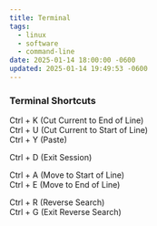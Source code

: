```yaml
---
title: Terminal
tags:
  - linux
  - software
  - command-line
date: 2025-01-14 18:00:00 -0600
updated: 2025-01-14 19:49:53 -0600
---
```


### Terminal Shortcuts

Ctrl + K (Cut Current to End of Line)  
Ctrl + U (Cut Current to Start of Line)  
Ctrl + Y (Paste)

Ctrl + D (Exit Session)

Ctrl + A (Move to Start of Line)  
Ctrl + E (Move to End of Line)

Ctrl + R (Reverse Search)  
Ctrl + G (Exit Reverse Search)
